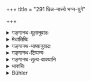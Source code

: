 +++
title = "291 छिन्न-नास्ये भग्न-युगे"

+++

<details><summary>गङ्गानथ-मूलानुवादः</summary>

(अग्रे व्याख्यानम्।)
</details>

<details><summary>मेधातिथिः</summary>

(अग्रे व्याख्यानम्।)
</details>

<details><summary>गङ्गानथ-भाष्यानुवादः</summary>

(अग्रे व्याख्यानम्।)
</details>

<details><summary>गङ्गानथ-टिप्पन्यः</summary>

(अग्रे व्याख्यानम्।)
</details>

<details><summary>गङ्गानथ-तुल्य-वाक्यानि</summary>

**(verses 8.290-294)  
**

See Comparative notes for [Verse 8.290].
</details>

<details><summary>भारुचिः</summary>

छिन्न-नास्ये भग्न-युगे  
तिर्यक्-प्रतिमुखागते ।  
अक्ष-भङ्गे च यानस्य  
चक्र-भङ्गे तथैव च  ॥ ८.२९१ ॥
</details>

<details><summary>Bühler</summary>

291	When the nose-string is snapped, when the yoke is broken, when the carriage turns sideways or back, when the axle or a wheel is broken,
</details>
